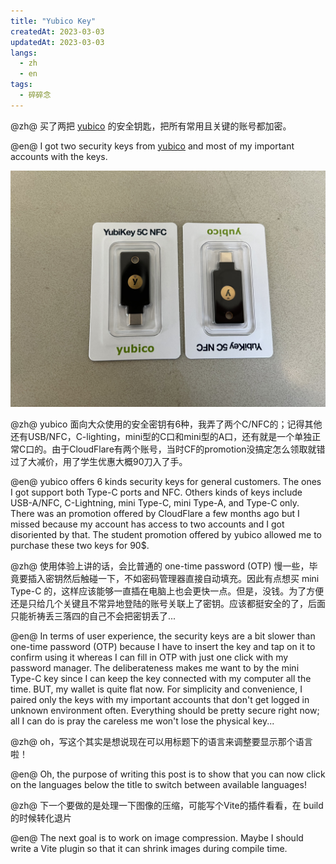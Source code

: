 ```yaml
---
title: "Yubico Key"
createdAt: 2023-03-03
updatedAt: 2023-03-03
langs: 
  - zh
  - en
tags: 
  - 碎碎念
---
```


@zh@ 买了两把 [yubico](https://www.yubico.com/) 的安全钥匙，把所有常用且关键的账号都加密。

@en@ I got two security keys from [yubico](https://www.yubico.com/) and most of my important accounts with the keys. 

![yubico key](./yubico-key.jpeg)

@zh@ yubico 面向大众使用的安全密钥有6种，我弄了两个C/NFC的；记得其他还有USB/NFC，C-lighting，mini型的C口和mini型的A口，还有就是一个单独正常C口的。由于CloudFlare有两个账号，当时CF的promotion没搞定怎么领取就错过了大减价，用了学生优惠大概90刀入了手。

@en@ yubico offers 6 kinds security keys for general customers. The ones I got support both Type-C ports and NFC. Others kinds of keys include USB-A/NFC, C-Lightning, mini Type-C, mini Type-A, and Type-C only. There was an promotion offered by CloudFlare a few months ago but I missed because my account has access to two accounts and I got disoriented by that. The student promotion offered by yubico allowed me to purchase these two keys for 90$. 

@zh@ 使用体验上讲的话，会比普通的 one-time password (OTP) 慢一些，毕竟要插入密钥然后触碰一下，不如密码管理器直接自动填充。因此有点想买 mini Type-C 的，这样应该能够一直插在电脑上也会更快一点。但是，没钱。为了方便还是只给几个关键且不常异地登陆的账号关联上了密钥。应该都挺安全的了，后面只能祈祷丢三落四的自己不会把密钥丢了...

@en@ In terms of user experience, the security keys are a bit slower than one-time password (OTP) because I have to insert the key and tap on it to confirm using it whereas I can fill in OTP with just one click with my password manager. The deliberateness makes me want to by the mini Type-C key since I can keep the key connected with my computer all the time. BUT, my wallet is quite flat now. For simplicity and convenience, I paired only the keys with my important accounts that don't get logged in unknown environment often. Everything should be pretty secure right now; all I can do is pray the careless me won't lose the physical key...

@zh@ oh，写这个其实是想说现在可以用标题下的语言来调整要显示那个语言啦！

@en@ Oh, the purpose of writing this post is to show that you can now click on the languages below the title to switch between available languages! 

@zh@ 下一个要做的是处理一下图像的压缩，可能写个Vite的插件看看，在 build 的时候转化退片

@en@ The next goal is to work on image compression. Maybe I should write a Vite plugin so that it can shrink images during compile time. 
